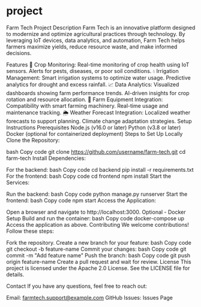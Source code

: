 # project

Farm Tech
Project Description
Farm Tech is an innovative platform designed to modernize and optimize agricultural practices through technology. By leveraging IoT devices, data analytics, and automation, Farm Tech helps farmers maximize yields, reduce resource waste, and make informed decisions.

Features
🌱 Crop Monitoring:
Real-time monitoring of crop health using IoT sensors.
Alerts for pests, diseases, or poor soil conditions.
💧 Irrigation Management:
Smart irrigation systems to optimize water usage.
Predictive analytics for drought and excess rainfall.
📈 Data Analytics:
Visualized dashboards showing farm performance trends.
AI-driven insights for crop rotation and resource allocation.
🚜 Farm Equipment Integration:
Compatibility with smart farming machinery.
Real-time usage and maintenance tracking.
🌦️ Weather Forecast Integration:
Localized weather forecasts to support planning.
Climate change adaptation strategies.
Setup Instructions
Prerequisites
Node.js (v16.0 or later)
Python (v3.8 or later)
Docker (optional for containerized deployment)
Steps to Set Up Locally
Clone the Repository:

bash
Copy code
git clone https://github.com/username/farm-tech.git
cd farm-tech
Install Dependencies:

For the backend:
bash
Copy code
cd backend
pip install -r requirements.txt
For the frontend:
bash
Copy code
cd frontend
npm install
Start the Services:

Run the backend:
bash
Copy code
python manage.py runserver
Start the frontend:
bash
Copy code
npm start
Access the Application:

Open a browser and navigate to http://localhost:3000.
Optional - Docker Setup
Build and run the container:
bash
Copy code
docker-compose up
Access the application as above.
Contributing
We welcome contributions! Follow these steps:

Fork the repository.
Create a new branch for your feature:
bash
Copy code
git checkout -b feature-name
Commit your changes:
bash
Copy code
git commit -m "Add feature name"
Push the branch:
bash
Copy code
git push origin feature-name
Create a pull request and wait for review.
License
This project is licensed under the Apache 2.0 License. See the LICENSE file for details.

Contact
If you have any questions, feel free to reach out:

Email: farmtech.support@example.com
GitHub Issues: Issues Page

